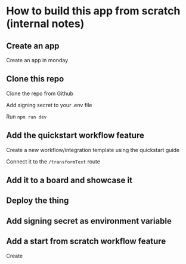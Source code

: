 # How to build this app from scratch (internal notes)

## Create an app

Create an app in monday

## Clone this repo

Clone the repo from Github

Add signing secret to your .env file

Run `npm run dev`

## Add the quickstart workflow feature

Create a new workflow/integration template using the quickstart guide

Connect it to the `/transformText` route

## Add it to a board and showcase it

## Deploy the thing

## Add signing secret as environment variable

## Add a start from scratch workflow feature

Create 